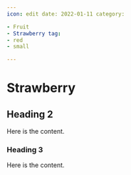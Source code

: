 ```yaml
---
icon: edit date: 2022-01-11 category:

- Fruit
- Strawberry tag:
- red
- small

---
```


# Strawberry

## Heading 2

Here is the content.

### Heading 3

Here is the content.
